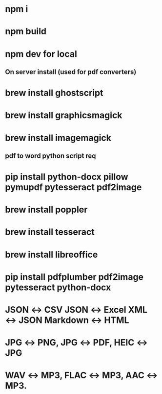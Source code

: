 # npm i
# npm build
# npm dev for local

## On server install (used for pdf converters)
# brew install ghostscript
# brew install graphicsmagick
# brew install imagemagick

## pdf to word python script req
# pip install python-docx pillow pymupdf pytesseract pdf2image 
# brew install poppler
# brew install tesseract
# brew install libreoffice
# pip install pdfplumber pdf2image pytesseract python-docx

# JSON ↔ CSV JSON ↔ Excel XML ↔ JSON Markdown ↔ HTML

# JPG ↔ PNG, JPG ↔ PDF, HEIC ↔ JPG
# WAV ↔ MP3, FLAC ↔ MP3, AAC ↔ MP3.